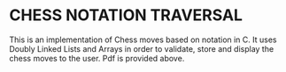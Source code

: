 <h1>CHESS NOTATION TRAVERSAL</h1>
This is an implementation of Chess moves based on notation in C. It uses
Doubly Linked Lists and Arrays in order to validate, store and display the
chess moves to the user.
Pdf is provided above.
